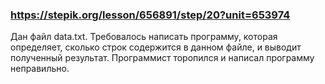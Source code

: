 ### https://stepik.org/lesson/656891/step/20?unit=653974

Дан файл data.txt. Требовалось написать программу, которая определяет, сколько строк содержится в данном файле, и выводит полученный результат. Программист торопился и написал программу неправильно.
